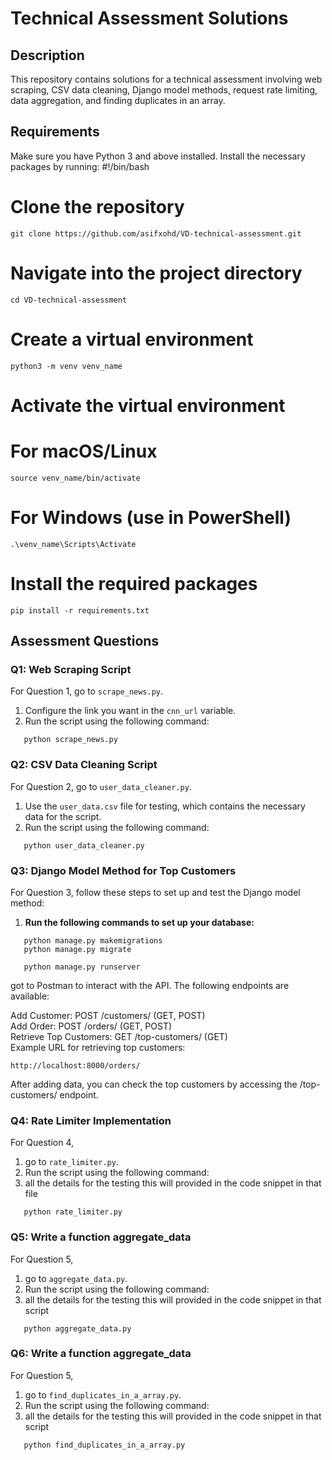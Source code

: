 # Technical Assessment Solutions

## Description

This repository contains solutions for a technical assessment involving web scraping, CSV data cleaning, Django model methods, request rate limiting, data aggregation, and finding duplicates in an array.

## Requirements

Make sure you have Python 3 and above installed. Install the necessary packages by running:
#!/bin/bash

# Clone the repository
```
git clone https://github.com/asifxohd/VD-technical-assessment.git

```
# Navigate into the project directory
```
cd VD-technical-assessment
```

# Create a virtual environment
```
python3 -m venv venv_name
```

# Activate the virtual environment
# For macOS/Linux
```
source venv_name/bin/activate
```

# For Windows (use in PowerShell)
```
.\venv_name\Scripts\Activate
```

# Install the required packages
```
pip install -r requirements.txt
```

## Assessment Questions

### Q1: Web Scraping Script

For Question 1, go to `scrape_news.py`.

1. Configure the link you want in the `cnn_url` variable.
2. Run the script using the following command:

```
   python scrape_news.py
```

### Q2: CSV Data Cleaning Script

For Question 2, go to `user_data_cleaner.py`.

1. Use the `user_data.csv` file for testing, which contains the necessary data for the script.
2. Run the script using the following command:

```
   python user_data_cleaner.py
```



### Q3: Django Model Method for Top Customers

For Question 3, follow these steps to set up and test the Django model method:

1. **Run the following commands to set up your database:**

```
   python manage.py makemigrations
   python manage.py migrate
```
```
   python manage.py runserver
```
got to  Postman to interact with the API. The following endpoints are available:

Add Customer: POST /customers/ (GET, POST) <br>
Add Order: POST /orders/ (GET, POST)<br>
Retrieve Top Customers: GET /top-customers/ (GET)<br>
Example URL for retrieving top customers:
```
http://localhost:8000/orders/
```

After adding data, you can check the top customers by accessing the /top-customers/ endpoint.


### Q4: Rate Limiter Implementation

For Question 4,
1. go to `rate_limiter.py`.
2. Run the script using the following command:
3. all the details for the testing this will provided in the code snippet in that file 

```
   python rate_limiter.py
```

### Q5: Write a function aggregate_data

For Question 5,
1. go to `aggregate_data.py`.
2. Run the script using the following command:
3. all the details for the testing this will provided in the code snippet in that script 

```
   python aggregate_data.py
```

### Q6: Write a function aggregate_data

For Question 5,
1. go to `find_duplicates_in_a_array.py`.
2. Run the script using the following command:
3. all the details for the testing this will provided in the code snippet in that script 

```
   python find_duplicates_in_a_array.py
```




